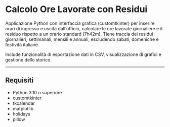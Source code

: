 # Calcolo Ore Lavorate con Residui

Applicazione Python con interfaccia grafica (customtkinter) per inserire orari di ingresso e uscita dall’ufficio, calcolare le ore lavorate giornaliere e il residuo rispetto a un orario standard (7h42m). Tiene traccia dei residui giornalieri, settimanali, mensili e annuali, escludendo sabati, domeniche e festività italiane.

Include funzionalità di esportazione dati in CSV, visualizzazione di grafici e gestione dello storico.

---

## Requisiti

- Python 3.10 o superiore
- customtkinter
- tkcalendar
- matplotlib
- holidays
- pillow


